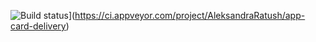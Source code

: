 ![Build status](https://ci.appveyor.com/api/projects/status/l66gf2oocrmt97qg?svg=true)](https://ci.appveyor.com/project/AleksandraRatush/app-card-delivery)